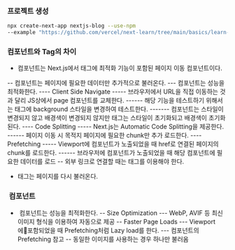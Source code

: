 ### 프로젝트 생성
```bash
npx create-next-app nextjs-blog --use-npm
--example "https://github.com/vercel/next-learn/tree/main/basics/learn-starter"
```

### <Link> 컴포넌트와 <a> Tag의 차이
- <Link> 컴포넌트는 Next.js에서 <a> 태그에 최적화 기능이 포함된 페이지 이동 컴포넌트이다.
-- <Link> 컴포넌트는 페이지에 필요한 데이터만 추가적으로 불러온다.
--- <Link> 컴포넌트는 성능을 최적화한다.
---- Client Side Navigate
----- 브라우저에서 URL을 직접 이동하는 것과 달리 JS상에서 page 컴포넌트를 교체한다.
------ 해당 기능을 테스트하기 위해서는 <body> 태그에 background 스타일을 변경하여 테스트한다.
------- <Link> 컴포넌트는 스타일이 변경되지 않고 배경색이 변경되지 않지만 <a> 태그는 스타일이 초기화되고 배경색이 초기화된다.
---- Code Splitting
----- Next.js는 Automatic Code Splitting을 제공한다.
------ 페이지 이동 시 목적지 페이지에 필요한 chunk만 추가 로드한다.
---- Prefetching
----- Viewport에 <Link> 컴포넌트가 노출되었을 때 href로 연결된 페이지의 chunk를 로드한다.
------ 브라우저에 <Link> 컴포넌트가 노출되었을 때 해당 컴포넌트에 필요한 데이터를 로드
-- 외부 링크로 연결할 때는 <a> 태그를 이용해야 한다.
- <a> 태그는 페이지를 다시 불러온다.

### <Image> 컴포넌트
- <Image> 컴포넌트는 성능을 최적화한다.
-- Size Optimization
--- WebP, AVIF 등 최신 이미지 형식을 이용하여 자동으로 제공
-- Faster Page Loads
--- Viewport에포함되었을 때 Prefetching처럼 Lazy load를 한다.
--- <Link> 컴포넌트의 Prefetching 참고
-- 동일한 이미지를 사용하는 경우 하나만 불러옴